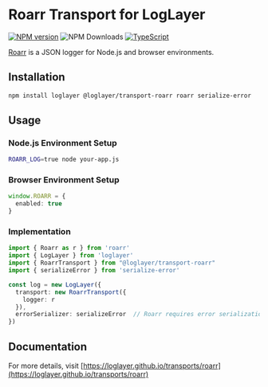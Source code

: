 # Roarr Transport for LogLayer

[![NPM version](https://img.shields.io/npm/v/@loglayer/transport-roarr.svg?style=flat-square)](https://www.npmjs.com/package/@loglayer/transport-roarr)
![NPM Downloads](https://img.shields.io/npm/dm/@loglayer/transport-roarr)
[![TypeScript](https://img.shields.io/badge/%3C%2F%3E-TypeScript-%230074c1.svg)](http://www.typescriptlang.org/)

[Roarr](https://github.com/gajus/roarr) is a JSON logger for Node.js and browser environments.

## Installation

```bash
npm install loglayer @loglayer/transport-roarr roarr serialize-error
```

## Usage

### Node.js Environment Setup
```bash
ROARR_LOG=true node your-app.js
```

### Browser Environment Setup
```typescript
window.ROARR = {
  enabled: true
}
```

### Implementation
```typescript
import { Roarr as r } from 'roarr'
import { LogLayer } from 'loglayer'
import { RoarrTransport } from "@loglayer/transport-roarr"
import { serializeError } from 'serialize-error'

const log = new LogLayer({
  transport: new RoarrTransport({
    logger: r
  }),
  errorSerializer: serializeError  // Roarr requires error serialization
})
```

## Documentation

For more details, visit [https://loglayer.github.io/transports/roarr](https://loglayer.github.io/transports/roarr)
